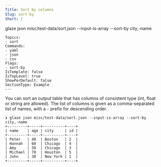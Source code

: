 ```yaml
---
Title: Sort by columns
Slug: sort-by
Short: |
  ```
  glaze json misc/test-data/sort.json --input-is-array --sort-by city,-name
  ```
Topics:
  - sort
Commands:
  - yaml
  - json
  - csv
Flags:
  - sort-by
IsTemplate: false
IsTopLevel: true
ShowPerDefault: false
SectionType: Example
---
```


You can sort an output table that has columns of consistent type (int, float or string are allowed).
The list of columns is given as a comma-separated list of names, with a `-` prefix for descending order.

```
❯ glaze json misc/test-data/sort.json --input-is-array --sort-by city,-name
+---------+-----+----------+----+
| name    | age | city     | id |
+---------+-----+----------+----+
| Peter   | 40  | Boston   | 2  |
| Hannah  | 60  | Chicago  | 4  |
| Amy     | 50  | Chicago  | 3  |
| Michael | 70  | Houston  | 5  |
| John    | 30  | New York | 1  |
+---------+-----+----------+----+
```